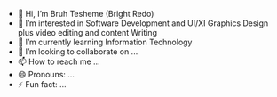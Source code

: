 - 👋 Hi, I’m Bruh Tesheme (Bright Redo)
- 👀 I’m interested in Software Development and UI/XI Graphics Design plus video editing and content Writing 
- 🌱 I’m currently learning Information Technology
- 💞️ I’m looking to collaborate on ...
- 📫 How to reach me ...
- 😄 Pronouns: ...
- ⚡ Fun fact: ...

<!---
ZB-Success/ZB-Success is a ✨ special ✨ repository because its `README.md` (this file) appears on your GitHub profile.
You can click the Preview link to take a look at your changes.
--->

